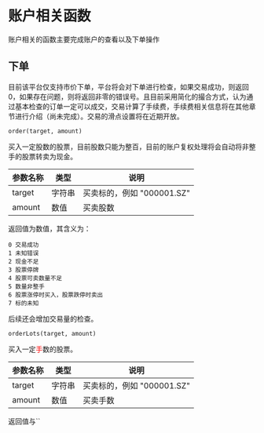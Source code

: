# 账户相关函数

账户相关的函数主要完成账户的查看以及下单操作

## 下单

目前该平台仅支持市价下单，平台将会对下单进行检查，如果交易成功，则返回0，如果存在问题，则将返回非零的错误号。且目前采用简化的撮合方式，认为通过基本检查的订单一定可以成交，交易计算了手续费，手续费相关信息将在其他章节进行介绍（尚未完成）。交易的滑点设置将在近期开放。

```
order(target, amount)
```
买入一定股数的股票，目前股数只能为整百，目前的账户复权处理将会自动将非整手的股票转卖为现金。

| 参数名称 | 类型 | 说明 |
| ----   | --| -- |
|target| 字符串 | 买卖标的，例如 "000001.SZ"|
|amount| 数值 | 买卖股数 |

返回值为数值，其含义为：
```
0 交易成功
1 未知错误
2 现金不足
3 股票停牌
4 股票可卖数量不足
5 数量非整手
6 股票涨停时买入，股票跌停时卖出
7 标的未知
```
后续还会增加交易量的检查。

```
orderLots(target, amount)
```
买入一定<span style="color:red">手</span>数的股票。

  | 参数名称 | 类型 | 说明 |
  | ----   | --| -- | 
  |target| 字符串 | 买卖标的，例如 "000001.SZ"|
  |amount| 数值 | 买卖手数 |

返回值与``
